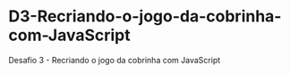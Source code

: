 # D3-Recriando-o-jogo-da-cobrinha-com-JavaScript
Desafio 3 - Recriando o jogo da cobrinha com JavaScript
